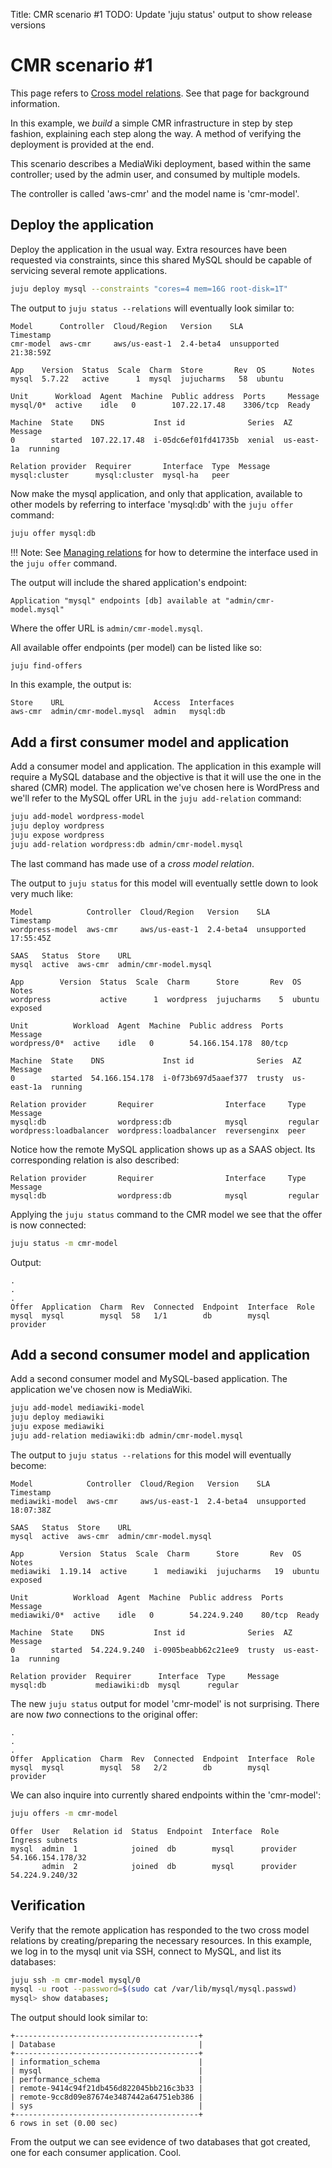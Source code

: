 Title: CMR scenario #1
TODO:  Update 'juju status' output to show release versions

# CMR scenario #1

This page refers to [Cross model relations][models-cmr]. See that page for
background information.

In this example, we *build* a simple CMR infrastructure in step by step
fashion, explaining each step along the way. A method of verifying the
deployment is provided at the end.

This scenario describes a MediaWiki deployment, based within the same
controller; used by the admin user, and consumed by multiple models.

The controller is called 'aws-cmr' and the model name is 'cmr-model'.

## Deploy the application

Deploy the application in the usual way. Extra resources have been requested
via constraints, since this shared MySQL should be capable of servicing several
remote applications.

```bash
juju deploy mysql --constraints "cores=4 mem=16G root-disk=1T"
```

The output to `juju status --relations` will eventually look similar to:

<!-- JUJUVERSION: 2.4-beta4-xenial-amd64 -->
<!-- JUJUCOMMAND: juju status --relations -->
```no-highlight
Model      Controller  Cloud/Region   Version    SLA          Timestamp
cmr-model  aws-cmr     aws/us-east-1  2.4-beta4  unsupported  21:38:59Z

App    Version  Status  Scale  Charm  Store       Rev  OS      Notes
mysql  5.7.22   active      1  mysql  jujucharms   58  ubuntu  

Unit      Workload  Agent  Machine  Public address  Ports     Message
mysql/0*  active    idle   0        107.22.17.48    3306/tcp  Ready

Machine  State    DNS           Inst id              Series  AZ          Message
0        started  107.22.17.48  i-05dc6ef01fd41735b  xenial  us-east-1a  running

Relation provider  Requirer       Interface  Type  Message
mysql:cluster      mysql:cluster  mysql-ha   peer
```

Now make the mysql application, and only that application, available to other
models by referring to interface 'mysql:db' with the `juju offer` command:

```bash
juju offer mysql:db
```

!!! Note:
    See [Managing relations][charms-relations] for how to determine the
    interface used in the `juju offer` command.

The output will include the shared application's endpoint:

```no-highlight
Application "mysql" endpoints [db] available at "admin/cmr-model.mysql"
```

Where the offer URL is `admin/cmr-model.mysql`.

All available offer endpoints (per model) can be listed like so:

```bash
juju find-offers
```

In this example, the output is:

```no-highlight
Store    URL                    Access  Interfaces
aws-cmr  admin/cmr-model.mysql  admin   mysql:db
```

## Add a first consumer model and application

Add a consumer model and application. The application in this example will
require a MySQL database and the objective is that it will use the one in the
shared (CMR) model. The application we've chosen here is WordPress and we'll
refer to the MySQL offer URL in the `juju add-relation` command:

```bash
juju add-model wordpress-model
juju deploy wordpress
juju expose wordpress
juju add-relation wordpress:db admin/cmr-model.mysql
```

The last command has made use of a *cross model relation*.

The output to `juju status` for this model will eventually settle down to look
very much like:

<!-- JUJUVERSION: 2.4-beta4-xenial-amd64 -->
<!-- JUJUCOMMAND: juju status --relations -->
```no-highlight
Model            Controller  Cloud/Region   Version    SLA          Timestamp
wordpress-model  aws-cmr     aws/us-east-1  2.4-beta4  unsupported  17:55:45Z

SAAS   Status  Store    URL
mysql  active  aws-cmr  admin/cmr-model.mysql

App        Version  Status  Scale  Charm      Store       Rev  OS      Notes
wordpress           active      1  wordpress  jujucharms    5  ubuntu  exposed

Unit          Workload  Agent  Machine  Public address  Ports   Message
wordpress/0*  active    idle   0        54.166.154.178  80/tcp  

Machine  State    DNS             Inst id              Series  AZ          Message
0        started  54.166.154.178  i-0f73b697d5aaef377  trusty  us-east-1a  running

Relation provider       Requirer                Interface     Type     Message
mysql:db                wordpress:db            mysql         regular  
wordpress:loadbalancer  wordpress:loadbalancer  reversenginx  peer
```

Notice how the remote MySQL application shows up as a SAAS object. Its
corresponding relation is also described:

```no-highlight
Relation provider       Requirer                Interface     Type     Message
mysql:db                wordpress:db            mysql         regular
```

Applying the `juju status` command to the CMR model we see that the offer is
now connected:

```bash
juju status -m cmr-model
```

Output:

```no-highlight
.
.
.
Offer  Application  Charm  Rev  Connected  Endpoint  Interface  Role
mysql  mysql        mysql  58   1/1        db        mysql      provider
```

## Add a second consumer model and application

Add a second consumer model and MySQL-based application. The application we've
chosen now is MediaWiki.

```bash
juju add-model mediawiki-model
juju deploy mediawiki
juju expose mediawiki
juju add-relation mediawiki:db admin/cmr-model.mysql
```

The output to `juju status --relations` for this model will eventually become:

<!-- JUJUVERSION: 2.4-beta4-xenial-amd64 -->
<!-- JUJUCOMMAND: juju status --relations -->
```no-highlight
Model            Controller  Cloud/Region   Version    SLA          Timestamp
mediawiki-model  aws-cmr     aws/us-east-1  2.4-beta4  unsupported  18:07:38Z

SAAS   Status  Store    URL
mysql  active  aws-cmr  admin/cmr-model.mysql

App        Version  Status  Scale  Charm      Store       Rev  OS      Notes
mediawiki  1.19.14  active      1  mediawiki  jujucharms   19  ubuntu  exposed

Unit          Workload  Agent  Machine  Public address  Ports   Message
mediawiki/0*  active    idle   0        54.224.9.240    80/tcp  Ready

Machine  State    DNS           Inst id              Series  AZ          Message
0        started  54.224.9.240  i-0905beabb62c21ee9  trusty  us-east-1a  running

Relation provider  Requirer      Interface  Type     Message
mysql:db           mediawiki:db  mysql      regular
```

The new `juju status` output for model 'cmr-model' is not surprising. There are
now *two* connections to the original offer:

```no-highlight
.
.
.
Offer  Application  Charm  Rev  Connected  Endpoint  Interface  Role
mysql  mysql        mysql  58   2/2        db        mysql      provider
```

We can also inquire into currently shared endpoints within the 'cmr-model':

```bash
juju offers -m cmr-model
```

```no-highlight
Offer  User   Relation id  Status  Endpoint  Interface  Role      Ingress subnets
mysql  admin  1            joined  db        mysql      provider  54.166.154.178/32
       admin  2            joined  db        mysql      provider  54.224.9.240/32
```

## Verification

Verify that the remote application has responded to the two cross model
relations by creating/preparing the necessary resources. In this example, we
log in to the mysql unit via SSH, connect to MySQL, and list its databases:

```bash
juju ssh -m cmr-model mysql/0
mysql -u root --password=$(sudo cat /var/lib/mysql/mysql.passwd)
mysql> show databases;
```

The output should look similar to:

```no-highlight
+-----------------------------------------+
| Database                                |
+-----------------------------------------+
| information_schema                      |
| mysql                                   |
| performance_schema                      |
| remote-9414c94f21db456d822045bb216c3b33 |
| remote-9cc8d09e87674e3487442a64751eb386 |
| sys                                     |
+-----------------------------------------+
6 rows in set (0.00 sec)
```

From the output we can see evidence of two databases that got created, one for
each consumer application. Cool.


<!-- LINKS -->

[models-cmr]: ./models-cmr.html
[charms-relations]: ./charms-relations.html
